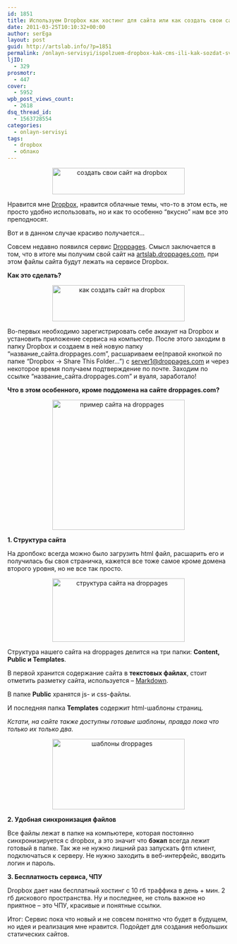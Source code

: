 ```yaml
---
id: 1851
title: Используем Dropbox как хостинг для сайта или как создать свои сайт на Dropbox
date: 2011-03-25T10:10:32+00:00
author: serEga
layout: post
guid: http://artslab.info/?p=1851
permalink: /onlayn-servisyi/ispolzuem-dropbox-kak-cms-ili-kak-sozdat-svoi-sajt-na-dropbox/
ljID:
  - 329
prosmotr:
  - 447
cover:
  - 5952
wpb_post_views_count:
  - 2618
dsq_thread_id:
  - 1563728554
categories:
  - onlayn-servisyi
tags:
  - dropbox
  - облако
---
```

<center>
  <a href="{{site.img_cdn}}/droppages.jpg"><img src="{{site.img_cdn}}/droppages-300x60.jpg" alt="создать свои сайт на dropbox" title="droppages" width="300" height="60" class="alignnone size-medium wp-image-1852" /></a>
</center>

Нравится мне [Dropbox](http://db.tt/RYea5eSO), нравится облачные темы, что-то в этом есть, не просто удобно использовать, но и как то особенно &#8220;вкусно&#8221; нам все это преподносят.

Вот и в данном случае красиво получается&#8230;

Совсем недавно появился сервис [Droppages](http://droppages.com). Смысл заключается в том, что в итоге мы получим свой сайт на [artslab.droppages.com](http://artslab.droppages.com), при этом файлы сайта будут лежать на сервисе Dropbox.

<!--more-->

**Как это сделать?**

<center>
  <a href="{{site.img_cdn}}/kak_nachat.jpg"><img src="{{site.img_cdn}}/kak_nachat-300x82.jpg" alt="как создать сайт на dropbox" title="kak_nachat" width="300" height="82" class="alignnone size-medium wp-image-1853" srcset="{{site.img_cdn}}/kak_nachat-300x82.jpg 300w, {{site.img_cdn}}/kak_nachat-1024x282.jpg 1024w, {{site.img_cdn}}/kak_nachat.jpg 1153w" sizes="(max-width: 300px) 100vw, 300px" /></a>
</center>

Во-первых необходимо зарегистрировать себе аккаунт на Dropbox и установить приложение сервиса на компьютер. После этого заходим в папку Dropbox и создаем в ней новую папку &#8220;название\_сайта.droppages.com&#8221;, расшариваем ее(правой кнопкой по папке &#8220;Dropbox -> Share This Folder&#8230;&#8221;) с server1@droppages.com и через некоторое время получаем подтверждение по почте. Заходим по ссылке &#8220;название\_сайта.droppages.com&#8221; и вуаля, заработало!

**Что в этом особенного, кроме поддомена на сайте droppages.com?**

<center>
  <a href="{{site.img_cdn}}/artslab_droppages.jpg"><img src="{{site.img_cdn}}/artslab_droppages-300x295.jpg" alt="пример сайта на droppages" title="artslab_droppages" width="300" height="295" class="alignnone size-medium wp-image-1860" srcset="{{site.img_cdn}}/artslab_droppages-300x295.jpg 300w, {{site.img_cdn}}/artslab_droppages.jpg 809w" sizes="(max-width: 300px) 100vw, 300px" /></a>
</center>

**1. Структура сайта**

На дропбокс всегда можно было загрузить html файл, расшарить его и получилась бы своя страничка, кажется все тоже самое кроме домена второго уровня, но не все так просто.



<center>
  <a href="{{site.img_cdn}}/droppages_box.jpg"><img src="{{site.img_cdn}}/droppages_box-300x144.jpg" alt="структура сайта на droppages" title="droppages_box" width="300" height="144" class="alignnone size-medium wp-image-1855" srcset="{{site.img_cdn}}/droppages_box-300x144.jpg 300w, {{site.img_cdn}}/droppages_box.jpg 429w" sizes="(max-width: 300px) 100vw, 300px" /></a>
</center>



Структура нашего сайта на droppages делится на три папки: **Content, Public и Templates**.

В первой хранится содержание сайта в **текстовых файлах**, стоит отметить разметку сайта, используется &#8211; [Markdown](http://ru.wikipedia.org/wiki/Markdown).

В папке **Public** хранятся js- и css-файлы.

И последняя папка **Templates** cодержит html-шаблоны страниц.

_Кстати, на сайте также доступны готовые шаблоны, правда пока что только их только два._

<center>
  <a href="{{site.img_cdn}}/droppage_themes.jpg"><img src="{{site.img_cdn}}/droppage_themes-300x160.jpg" alt="шаблоны droppages" title="droppage_themes" width="300" height="160" class="alignnone size-medium wp-image-1854" srcset="{{site.img_cdn}}/droppage_themes-300x160.jpg 300w, {{site.img_cdn}}/droppage_themes.jpg 718w" sizes="(max-width: 300px) 100vw, 300px" /></a>
</center>

**2. Удобная синхронизация файлов**

Все файлы лежат в папке на компьютере, которая постоянно синхронизируется с dropbox, а это значит что **бэкап** всегда лежит готовый в папке. Так же не нужно лишний раз запускать фтп клиент, подключаться к серверу. Не нужно заходить в веб-интерфейс, вводить логин и пароль.

**3. Бесплатность сервиса, ЧПУ**

Dropbox дает нам бесплатный хостинг c 10 гб траффика в день + мин. 2 гб дискового пространства. Ну и последнее, не столь важное но приятное &#8211; это ЧПУ, красивые и понятные ссылки.

Итог: Сервис пока что новый и не совсем понятно что будет в будущем, но идея и реализация мне нравится. Подойдет для создания небольших статических сайтов.